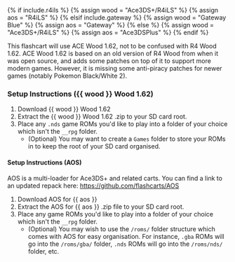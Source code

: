 {% if include.r4ils %}
    {% assign wood = "Ace3DS+/R4iLS" %}
    {% assign aos = "R4iLS" %}
{% elsif include.gateway %}
    {% assign wood = "Gateway Blue" %}
    {% assign aos = "Gateway" %}
{% else %}
    {% assign wood = "Ace3DS+/R4iLS" %}
    {% assign aos = "Ace3DSPlus" %}
{% endif %}

This flashcart will use ACE Wood 1.62, not to be confused with R4 Wood 1.62. ACE Wood 1.62 is based on an old version of R4 Wood from when it was open source, and adds some patches on top of it to support more modern games. However, it is missing some anti-piracy patches for newer games (notably Pokemon Black/White 2).

### Setup Instructions ({{ wood }} Wood 1.62)
1. Download {{ wood }} Wood 1.62
1. Extract the {{ wood }} Wood 1.62 .zip to your SD card root.
1. Place any `.nds` game ROMs you'd like to play into a folder of your choice which isn't the `__rpg` folder.
    - (Optional) You may want to create a `Games` folder to store your ROMs in to keep the root of your SD card organised.

#### Setup Instructions (AOS)
AOS is a multi-loader for Ace3DS+ and related carts. You can find a link to an updated repack here: <https://github.com/flashcarts/AOS>

1. Download AOS for {{ aos }}
1. Extract the AOS for {{ aos }} .zip file to your SD card root.
1. Place any game ROMs you'd like to play into a folder of your choice which isn't the `__rpg` folder.
    - (Optional) You may wish to use the `/roms/` folder structure which comes with AOS for easy organisation. For instance, `.gba` ROMs will go into the `/roms/gba/` folder, `.nds` ROMs will go into the `/roms/nds/` folder, etc.